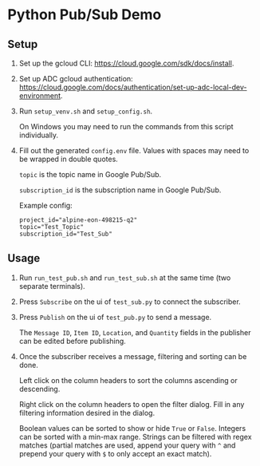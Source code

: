 # Python Pub/Sub Demo

## Setup

1. Set up the gcloud CLI: https://cloud.google.com/sdk/docs/install.

2. Set up ADC gcloud authentication: https://cloud.google.com/docs/authentication/set-up-adc-local-dev-environment.

3. Run `setup_venv.sh` and `setup_config.sh`.

    On Windows you may need to run the commands from this script individually.

4. Fill out the generated `config.env` file. Values with spaces may need to be wrapped in double quotes.

    `topic` is the topic name in Google Pub/Sub.

    `subscription_id` is the subscription name in Google Pub/Sub.

    Example config:
    ```
    project_id="alpine-eon-498215-q2"
    topic="Test_Topic"
    subscription_id="Test_Sub"
    ```

## Usage

1. Run `run_test_pub.sh` and `run_test_sub.sh` at the same time (two separate terminals).

2. Press `Subscribe` on the ui of `test_sub.py` to connect the subscriber.

3. Press `Publish` on the ui of `test_pub.py` to send a message.

    The `Message ID`, `Item ID`, `Location`, and `Quantity` fields in the publisher can be edited before publishing.

4. Once the subscriber receives a message, filtering and sorting can be done.

    Left click on the column headers to sort the columns ascending or descending.

    Right click on the column headers to open the filter dialog. Fill in any filtering information desired in the dialog.

    Boolean values can be sorted to show or hide `True` or `False`. Integers can be sorted with a min-max range. Strings can be filtered with regex matches (partial matches are used, append your query with `^` and prepend your query with `$` to only accept an exact match).
